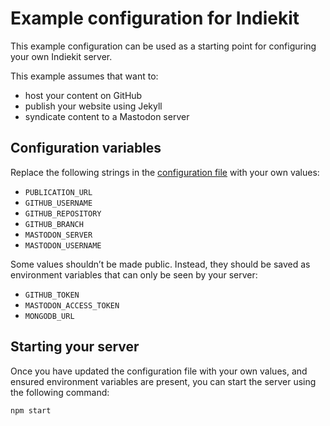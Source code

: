 # Example configuration for Indiekit

This example configuration can be used as a starting point for configuring your own Indiekit server.

This example assumes that want to:

* host your content on GitHub
* publish your website using Jekyll
* syndicate content to a Mastodon server

## Configuration variables

Replace the following strings in the [configuration file](indiekit.config.js) with your own values:

* `PUBLICATION_URL`
* `GITHUB_USERNAME`
* `GITHUB_REPOSITORY`
* `GITHUB_BRANCH`
* `MASTODON_SERVER`
* `MASTODON_USERNAME`

Some values shouldn’t be made public. Instead, they should be saved as environment variables that can only be seen by your server:

* `GITHUB_TOKEN`
* `MASTODON_ACCESS_TOKEN`
* `MONGODB_URL`

## Starting your server

Once you have updated the configuration file with your own values, and ensured environment variables are present, you can start the server using the following command:

`npm start`
